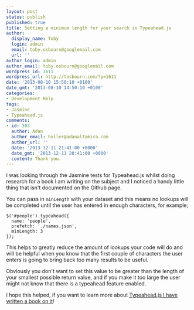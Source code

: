 ```yaml
---
layout: post
status: publish
published: true
title: Setting a minimum length for your search in Typeahead.js
author:
  display_name: Toby
  login: admin
  email: toby.osbourn@googlemail.com
  url: ''
author_login: admin
author_email: toby.osbourn@googlemail.com
wordpress_id: 1611
wordpress_url: http://tosbourn.com/?p=1611
date: '2013-08-10 15:50:10 +0100'
date_gmt: '2013-08-10 14:50:10 +0100'
categories:
- Development Help
tags:
- Jasmine
- Typeahead.js
comments:
- id: 303
  author: Adan
  author_email: holler@adanaltamira.com
  author_url: ''
  date: '2013-12-11 21:41:00 +0000'
  date_gmt: '2013-12-11 20:41:00 +0000'
  content: Thank you.
---
```

<p>I was looking through the Jasmine tests for Typeahead.js whilst doing research for a book I am writing on the subject and I noticed a handy little thing that isn't documented on the Github page.</p>
<p>You can pass in <code>minLength</code> with your dataset and this means no lookups will be completed until the user has entered in enough characters, for example;</p>
<pre><code>$('#people').typeahead({
  name: 'people',
  prefetch: './names.json',
  minLength: 3
});</code></pre>
<p>This helps to greatly reduce the amount of lookups your code will do and will be helpful when you know that the first couple of characters the user enters is going to bring back too many results to be useful.</p>
<p>Obviously you don't want to set this value to be greater than the length of your smallest possible return value, and if you make it too large the user might not know that there is a typeahead feature enabled.</p>
<p>I hope this helped, if you want to learn more about <a title="Typeahead.js The Book!" href="http://tosbourn.com/2013/08/javascript/typeahead-js-the-book/">Typeahead.js I have written a book on it</a>!</p>

